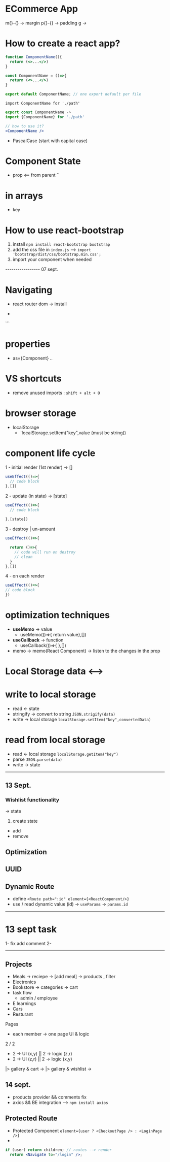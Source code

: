 # ECommerce App

m{}-{} -> margin
p{}-{} -> padding
g      ->


# How to create a react app?

```jsx
function ComponentName(){
  return (<>...</>)
}

const ComponentName = ()=>{
  return (<>...</>)
}

export default ComponentName; // one export default per file
```
`import ComponentName for './path'`

```jsx
export const ComponentName ->
import {ComponentName} for './path'
```


```jsx
// how to use it?
<ComponentName />

```

- PascalCase (start with capital case) 


# Component State
- prop <== from parent
``


# in arrays
- key

# How to use react-bootstrap
1. install `npm install react-bootstrap bootstrap`
2. add the css file in `index.js` --> `import 'bootstrap/dist/css/bootstrap.min.css';`
3. import your component when needed


----------------- 07 sept.
# Navigating
- react router dom -> install
- ```jsx
<BrowserRouter>
  </BrowserRouter>```


# properties
- as={Component} ..

# VS shortcuts
- remove unused imports :
  `shift + alt + O`


# browser storage
- localStorage
  - `localStorage.setItem("key",value (must be string))

# component life cycle
1 - initial render (1st render) -> []
```js
useEffect(()=>{
  // code block
},[])
```
2 - update (in state) -> [state]
```js
useEffect(()=>{
  // code block
  
},[state])
```
3 - destroy | un-amount
```js
useEffect(()=>{

  return ()=>{
    // code will run on destroy
    // clean
  }
},[])
```

4 - on each render
```js
useEffect(()=>{
// code block
})
```
# optimization techniques
- **useMemo** -> value
  - useMemo(()=>{ return value},[])
- **useCallback** -> function
     - useCallback(()=>{ },[])
- memo -> memo(React Component) -> listen to the changes in the prop


# Local Storage data <-->

# write to local storage

- read <- state
- stringify -> convert to string `JSON.strigify(data)`
- write -> local storage
`localStorage.setItem("key",convertedData)`


# read from local storage
- read <- local storage `localStorage.getItem("key")`
- parse `JSON.parse(data)`
- write -> state



---
## 13 Sept.

### Wishlist functionality
-> state 
1. create state 
- add 
- remove

## Optimization

## UUID


## Dynamic Route
- define `<Route path=":id" element={<ReactComponent/>}`
- use / read dynamic value (id) -> `useParams` -> `params.id`

---
# 13 sept task
1- fix add comment
2-

___

## Projects
- Meals -> reciepe -> [add meal] -> products , filter
- Electronics
- Bookstore -> categories -> cart
- task flow 
  - admin / employee
- E learnings
- Cars
- Resturant

Pages 

- each member -> one page UI & logic

2 / 2 

- 2 -> UI (x,y) || 2 -> logic (z,r)
- 2 -> UI (z,r) || 2 -> logic (x,y)

|> gallery & cart     ->
|> gallery & wishlist ->


## 14 sept. 
- products provider && comments fix
- axios && BE integration --> `npm install axios`

## Protected Route
- Protected Component `element={user ? <CheckoutPage /> : <LoginPage />}`
-
```jsx 
if (user) return children; // routes --> render
  return <Navigate to="/login" />;
  ```
